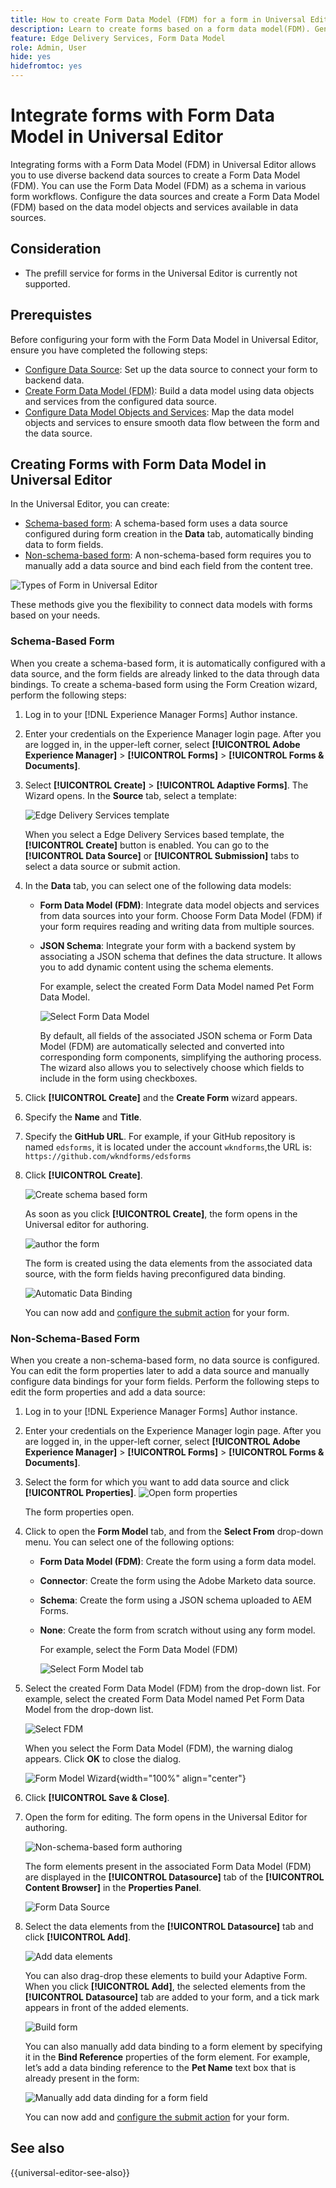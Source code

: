 ```yaml
---
title: How to create Form Data Model (FDM) for a form in Universal Editor?
description: Learn to create forms based on a form data model(FDM). Generate and edit sample data for data model objects in the FDM.
feature: Edge Delivery Services, Form Data Model
role: Admin, User
hide: yes
hidefromtoc: yes
---
```


# Integrate forms with Form Data Model in Universal Editor

Integrating forms with a Form Data Model (FDM) in Universal Editor allows you to use diverse backend data sources to create a Form Data Model (FDM). You can use the Form Data Model (FDM) as a schema in various form workflows. Configure the data sources and create a Form Data Model (FDM) based on the data model objects and services available in data sources.

## Consideration

* The prefill service for forms in the Universal Editor is currently not supported.

## Prerequistes

Before configuring your form with the Form Data Model in Universal Editor, ensure you have completed the following steps:

* [Configure Data Source](/help/forms/configure-data-sources.md): Set up the data source to connect your form to backend data.
* [Create Form Data Model (FDM)](/help/forms/create-form-data-models.md): Build a data model using data objects and services from the configured data source.
* [Configure Data Model Objects and Services](/help/forms/work-with-form-data-model.md): Map the data model objects and services to ensure smooth data flow between the form and the data source.

## Creating Forms with Form Data Model in Universal Editor

In the Universal Editor, you can create: 
* [Schema-based form](#schema-based-form): A schema-based form uses a data source configured during form creation in the **Data** tab, automatically binding data to form fields.
* [Non-schema-based form](#non-schema-based-form): A non-schema-based form requires you to manually add a data source and bind each field from the content tree. 

![Types of Form in Universal Editor](/help/edge/docs/forms/universal-editor/assets/form-types.png)
 
These methods give you the flexibility to connect data models with forms based on your needs.

### Schema-Based Form

When you create a schema-based form, it is automatically configured with a data source, and the form fields are already linked to the data through data bindings. To create a schema-based form using the Form Creation wizard, perform the following steps:

1.  Log in to your [!DNL Experience Manager Forms] Author instance.
2.  Enter your credentials on the Experience Manager login page. After you are logged in, in the upper-left corner, select **[!UICONTROL Adobe Experience Manager]** &gt; **[!UICONTROL Forms]** &gt; **[!UICONTROL Forms & Documents]**.
3.  Select **[!UICONTROL Create]**  &gt; **[!UICONTROL Adaptive Forms]**. The Wizard opens. In the **Source** tab, select a template:

     ![Edge Delivery Services template](/help/edge/assets/create-eds-forms.png)

    When you select a Edge Delivery Services based template, the **[!UICONTROL Create]** button is enabled. You can go to the **[!UICONTROL Data Source]** or **[!UICONTROL Submission]** tabs to select a data source or submit action.

4. In the **Data** tab, you can select one of the following data models:

    * **Form Data Model (FDM)**: Integrate data model objects and services from data sources into your form. Choose Form Data Model (FDM) if your form requires reading and writing data from multiple sources.

    * **JSON Schema**: Integrate your form with a backend system by associating a JSON schema that defines the data structure. It allows you to add dynamic content using the schema elements. 

        For example, select the created Form Data Model named Pet Form Data Model.

        ![Select Form Data Model](/help/edge/docs/forms/universal-editor/assets/select-petstore-form-data-model.png)


        By default, all fields of the associated JSON schema or Form Data Model (FDM) are automatically selected and converted into corresponding form components, simplifying the authoring process. The wizard also allows you to selectively choose which fields to include in the form using checkboxes.

5. Click **[!UICONTROL Create]** and the **Create Form** wizard appears.
6. Specify the **Name** and **Title**. 
7. Specify the **GitHub URL**. For example, if your GitHub repository is named `edsforms`, it is located under the account `wkndforms`,the URL is:
    `https://github.com/wkndforms/edsforms`
8. Click **[!UICONTROL Create]**.

    ![Create schema based form](/help/edge/docs/forms/universal-editor/assets/create-schema-based-form.png)

    As soon as you click **[!UICONTROL Create]**, the form opens in the Universal editor for authoring. 

    ![author the form](/help/edge/docs/forms/universal-editor/assets/schema-based-form-in-ue.png)

    The form is created using the data elements from the associated data source, with the form fields having preconfigured data binding. 

    ![Automatic Data Binding](/help/edge/docs/forms/universal-editor/assets/schema-based-form-data-binding.png)

    You can now add and [configure the submit action](/help/edge/docs/forms/universal-editor/submit-action.md) for your form.

### Non-Schema-Based Form

When you create a non-schema-based form, no data source is configured. You can edit the form properties later to add a data source and manually configure data bindings for your form fields. Perform the following steps to edit the form properties and add a data source:

1.  Log in to your [!DNL Experience Manager Forms] Author instance.
1.  Enter your credentials on the Experience Manager login page. After you are logged in, in the upper-left corner, select **[!UICONTROL Adobe Experience Manager]** &gt; **[!UICONTROL Forms]** &gt; **[!UICONTROL Forms & Documents]**.
1. Select the form for which you want to add data source and click **[!UICONTROL Properties]**.
    ![Open form properties](/help/edge/docs/forms/universal-editor/assets/non-schema-based-edit-properties.png)

    The form properties open.
1. Click to open the **Form Model** tab, and from the **Select From** drop-down menu. You can select one of the following options:

    * **Form Data Model (FDM)**: Create the form using a form data model.
    * **Connector**: Create the form using the Adobe Marketo data source.
    * **Schema**: Create the form using a JSON schema uploaded to AEM Forms.
    * **None**: Create the form from scratch without using any form model.
    
        For example, select the Form Data Model (FDM) 

        ![Select Form Model tab](/help/edge/docs/forms/universal-editor/assets/select-form-model.png)

1. Select the created Form Data Model (FDM) from the drop-down list. For example, select the created Form Data Model named Pet Form Data Model from the drop-down list.
 
    ![Select FDM](/help/edge/docs/forms/universal-editor/assets/select-fdm.png)

    When you select the Form Data Model (FDM), the warning dialog appears. Click **OK** to close the dialog.

    ![Form  Model Wizard](/help/edge/docs/forms/universal-editor/assets/form-model-wizard.png){width="100%" align="center"}

1. Click **[!UICONTROL Save & Close]**.
1. Open the form for editing. The form opens in the Universal Editor for authoring.

    ![Non-schema-based form authoring](/help/edge/docs/forms/universal-editor/assets/non-schema-form-authoring.png)

    The form elements present in the associated Form Data Model (FDM) are displayed in the **[!UICONTROL Datasource]** tab of the **[!UICONTROL Content Browser]** in the **Properties Panel**. 

    ![Form Data Source](/help/edge/docs/forms/universal-editor/assets/non-schema-data-source.png)

1. Select the data elements from the **[!UICONTROL Datasource]** tab and click **[!UICONTROL Add]**.

    ![Add data elements](/help/edge/docs/forms/universal-editor/assets/non-schema-add-data-element.png)

    You can also drag-drop these elements to build your Adaptive Form. When you click **[!UICONTROL Add]**, the selected elements from the **[!UICONTROL Datasource]** tab are added to your form, and a tick mark appears in front of the added elements.

    ![Build form](/help/edge/docs/forms/universal-editor/assets/non-schema-form.png)

    You can also manually add data binding to a form element by specifying it in the **Bind Reference** properties of the form element. 
    For example, let’s add a data binding reference to the **Pet Name** text box that is already present in the form:

    ![Manually add data dinding for a form field](/help/edge/docs/forms/universal-editor/assets/non-schema-add-data-binding.png)

   You can now add and [configure the submit action](/help/edge/docs/forms/universal-editor/submit-action.md) for your form.

## See also

{{universal-editor-see-also}}
